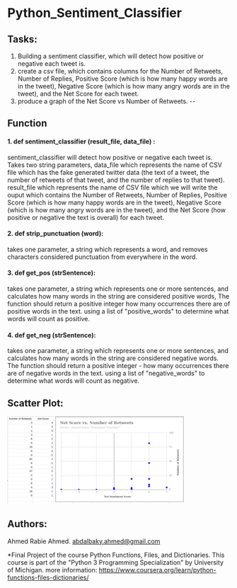 # Python_Sentiment_Classifier

## Tasks:
1. Building a sentiment classifier, which will detect how positive or negative each tweet is. 
2. create a csv file, which contains columns for the Number of Retweets, Number of Replies, Positive Score (which is how many happy words are in the tweet), Negative Score (which is how many angry words are in the tweet), and the Net Score for each tweet. 
3. produce a graph of the Net Score vs Number of Retweets.
--
## Function
#### 1. def sentiment_classifier (result_file, data_file) :
sentiment_classifier will detect how positive or negative each tweet is. 
Takes two string parameters, 
data_file which represents the name of CSV file which has the fake generated twitter data (the text of a tweet, the number of retweets of that tweet, and the number of replies to that tweet).
result_file which represents the name of CSV file which we will write the ouput which contains the Number of Retweets, Number of Replies, Positive Score (which is how many happy words are in the tweet), Negative Score (which is how many angry words are in the tweet), and the Net Score (how positive or negative the text is overall) for each tweet. 
#### 2. def strip_punctuation (word):
takes one parameter, a string which represents a word, and removes characters considered punctuation from everywhere in the word.
#### 3. def get_pos (strSentence):
takes one parameter, a string which represents one or more sentences, and calculates how many words in the string are considered positive words, The function should return a positive integer how many occurrences there are of positive words in the text.
using a list of "positive_words" to determine what words will count as positive. 
#### 4. def get_neg (strSentence):
takes one parameter, a string which represents one or more sentences, and calculates how many words in the string are considered negative words. 
The function should return a positive integer - how many occurrences there are of negative words in the text.
using a list of "negative_words" to determine what words will count as negative.

## Scatter Plot:
<img src="/Images/Sentiment_Classifier2.png" alt="Sentiment_Classifier2" width="400"/>

## Authors:
Ahmed Rabie Ahmed. abdalbaky.ahmed@gmail.com

*Final Project of the course Python Functions, Files, and Dictionaries. 
This course is part of the "Python 3 Programming Specialization" by University of Michigan.
more information: https://www.coursera.org/learn/python-functions-files-dictionaries/
